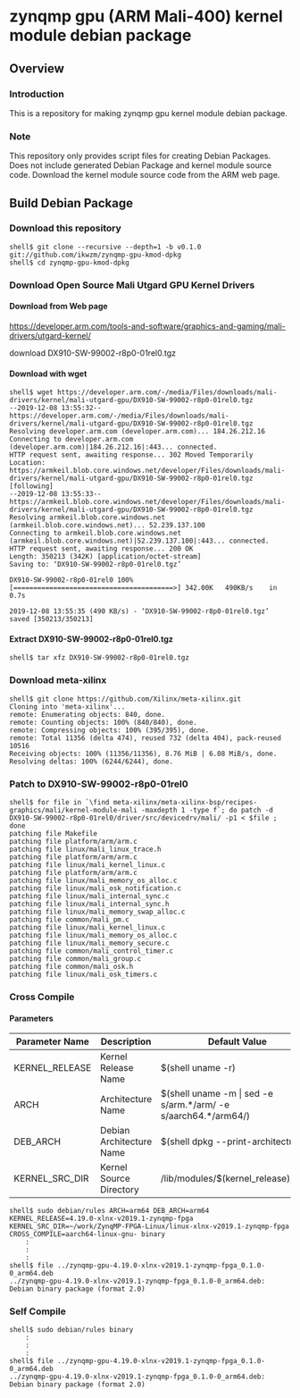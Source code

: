 zynqmp gpu (ARM Mali-400) kernel module debian package
====================================================================================

Overview
------------------------------------------------------------------------------------

### Introduction

This is a repository for making zynqmp gpu kernel module debian package.

### Note

This repository only provides script files for creating Debian Packages. Does not include generated Debian Package and kernel module source code. Download the kernel module source code from the ARM web page.

Build Debian Package
------------------------------------------------------------------------------------

### Download this repository

```console
shell$ git clone --recursive --depth=1 -b v0.1.0 git://github.com/ikwzm/zynqmp-gpu-kmod-dpkg
shell$ cd zynqmp-gpu-kmod-dpkg
```

### Download Open Source Mali Utgard GPU Kernel Drivers

#### Download from Web page

https://developer.arm.com/tools-and-software/graphics-and-gaming/mali-drivers/utgard-kernel/

download DX910-SW-99002-r8p0-01rel0.tgz

#### Download with wget

```console
shell$ wget https://developer.arm.com/-/media/Files/downloads/mali-drivers/kernel/mali-utgard-gpu/DX910-SW-99002-r8p0-01rel0.tgz
--2019-12-08 13:55:32--  https://developer.arm.com/-/media/Files/downloads/mali-drivers/kernel/mali-utgard-gpu/DX910-SW-99002-r8p0-01rel0.tgz
Resolving developer.arm.com (developer.arm.com)... 184.26.212.16
Connecting to developer.arm.com (developer.arm.com)|184.26.212.16|:443... connected.
HTTP request sent, awaiting response... 302 Moved Temporarily
Location: https://armkeil.blob.core.windows.net/developer/Files/downloads/mali-drivers/kernel/mali-utgard-gpu/DX910-SW-99002-r8p0-01rel0.tgz [following]
--2019-12-08 13:55:33--  https://armkeil.blob.core.windows.net/developer/Files/downloads/mali-drivers/kernel/mali-utgard-gpu/DX910-SW-99002-r8p0-01rel0.tgz
Resolving armkeil.blob.core.windows.net (armkeil.blob.core.windows.net)... 52.239.137.100
Connecting to armkeil.blob.core.windows.net (armkeil.blob.core.windows.net)|52.239.137.100|:443... connected.
HTTP request sent, awaiting response... 200 OK
Length: 350213 (342K) [application/octet-stream]
Saving to: ‘DX910-SW-99002-r8p0-01rel0.tgz’

DX910-SW-99002-r8p0-01rel0 100%[========================================>] 342.00K   490KB/s    in 0.7s    

2019-12-08 13:55:35 (490 KB/s) - ‘DX910-SW-99002-r8p0-01rel0.tgz’ saved [350213/350213]
```

#### Extract DX910-SW-99002-r8p0-01rel0.tgz

```console
shell$ tar xfz DX910-SW-99002-r8p0-01rel0.tgz 
```

### Download meta-xilinx

```console
shell$ git clone https://github.com/Xilinx/meta-xilinx.git
Cloning into 'meta-xilinx'...
remote: Enumerating objects: 840, done.        
remote: Counting objects: 100% (840/840), done.        
remote: Compressing objects: 100% (395/395), done.        
remote: Total 11356 (delta 474), reused 732 (delta 404), pack-reused 10516        
Receiving objects: 100% (11356/11356), 8.76 MiB | 6.08 MiB/s, done.
Resolving deltas: 100% (6244/6244), done.
```

### Patch to DX910-SW-99002-r8p0-01rel0

```console
shell$ for file in `\find meta-xilinx/meta-xilinx-bsp/recipes-graphics/mali/kernel-module-mali -maxdepth 1 -type f`; do patch -d DX910-SW-99002-r8p0-01rel0/driver/src/devicedrv/mali/ -p1 < $file ; done
patching file Makefile
patching file platform/arm/arm.c
patching file linux/mali_linux_trace.h
patching file platform/arm/arm.c
patching file linux/mali_kernel_linux.c
patching file platform/arm/arm.c
patching file linux/mali_memory_os_alloc.c
patching file linux/mali_osk_notification.c
patching file linux/mali_internal_sync.c
patching file linux/mali_internal_sync.h
patching file linux/mali_memory_swap_alloc.c
patching file common/mali_pm.c
patching file linux/mali_kernel_linux.c
patching file linux/mali_memory_os_alloc.c
patching file linux/mali_memory_secure.c
patching file common/mali_control_timer.c
patching file common/mali_group.c
patching file common/mali_osk.h
patching file linux/mali_osk_timers.c
```

### Cross Compile

#### Parameters

| Parameter Name | Description              | Default Value                                                    |
|----------------|--------------------------|------------------------------------------------------------------|
| KERNEL_RELEASE | Kernel Release Name      | $(shell uname -r)                                                |
| ARCH           | Architecture Name        | $(shell uname -m \| sed -e s/arm.\*/arm/ -e s/aarch64.\*/arm64/) |
| DEB_ARCH       | Debian Architecture Name | $(shell dpkg --print-architecture)                               |
| KERNEL_SRC_DIR | Kernel Source Directory  | /lib/modules/$(kernel_release)/build                             |


```console
shell$ sudo debian/rules ARCH=arm64 DEB_ARCH=arm64 KERNEL_RELEASE=4.19.0-xlnx-v2019.1-zynqmp-fpga KERNEL_SRC_DIR=~/work/ZynqMP-FPGA-Linux/linux-xlnx-v2019.1-zynqmp-fpga CROSS_COMPILE=aarch64-linux-gnu- binary
    :
    :
    :
shell$ file ../zynqmp-gpu-4.19.0-xlnx-v2019.1-zynqmp-fpga_0.1.0-0_arm64.deb 
../zynqmp-gpu-4.19.0-xlnx-v2019.1-zynqmp-fpga_0.1.0-0_arm64.deb: Debian binary package (format 2.0)
```

### Self Compile

```console
shell$ sudo debian/rules binary
    :
    :
    :
shell$ file ../zynqmp-gpu-4.19.0-xlnx-v2019.1-zynqmp-fpga_0.1.0-0_arm64.deb 
../zynqmp-gpu-4.19.0-xlnx-v2019.1-zynqmp-fpga_0.1.0-0_arm64.deb: Debian binary package (format 2.0)
```

